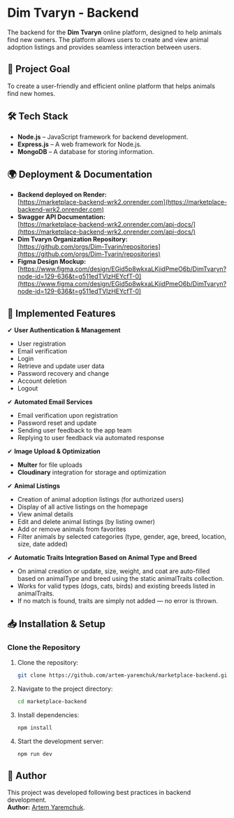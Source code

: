 # Dim Tvaryn - Backend

The backend for the **Dim Tvaryn** online platform, designed to help animals find new owners. The platform allows users to create and view animal adoption listings and provides seamless interaction between users.

## 🚀 Project Goal

To create a user-friendly and efficient online platform that helps animals find new homes.

## 🛠 Tech Stack

- **Node.js** – JavaScript framework for backend development.  
- **Express.js** – A web framework for Node.js.  
- **MongoDB** – A database for storing information.  

## 🌍 Deployment & Documentation

- **Backend deployed on Render:**  
  [https://marketplace-backend-wrk2.onrender.com](https://marketplace-backend-wrk2.onrender.com)  
- **Swagger API Documentation:**  
  [https://marketplace-backend-wrk2.onrender.com/api-docs/](https://marketplace-backend-wrk2.onrender.com/api-docs/)  
- **Dim Tvaryn Organization Repository:**  
  [https://github.com/orgs/Dim-Tvarin/repositories](https://github.com/orgs/Dim-Tvarin/repositories)  
- **Figma Design Mockup:**  
  [https://www.figma.com/design/EGid5p8wkxaLKjidPmeO6b/DimTvaryn?node-id=129-636&t=g511edTVlzHEYcfT-0](https://www.figma.com/design/EGid5p8wkxaLKjidPmeO6b/DimTvaryn?node-id=129-636&t=g511edTVlzHEYcfT-0)  

## 📌 Implemented Features

✔ **User Authentication & Management**  
- User registration  
- Email verification  
- Login  
- Retrieve and update user data  
- Password recovery and change  
- Account deletion  
- Logout  

✔ **Automated Email Services**  
- Email verification upon registration  
- Password reset and update
- Sending user feedback to the app team
- Replying to user feedback via automated response

✔ **Image Upload & Optimization**  
- **Multer** for file uploads  
- **Cloudinary** integration for storage and optimization  

✔ **Animal Listings**  
- Creation of animal adoption listings (for authorized users)  
- Display of all active listings on the homepage
- View animal details
- Edit and delete animal listings (by listing owner)
- Add or remove animals from favorites
- Filter animals by selected categories (type, gender, age, breed, location, size, date added)

✔ **Automatic Traits Integration Based on Animal Type and Breed**
- On animal creation or update, size, weight, and coat are auto-filled based on animalType and breed using the static animalTraits collection.
- Works for valid types (dogs, cats, birds) and existing breeds listed in animalTraits.
- If no match is found, traits are simply not added — no error is thrown.
  
## 📥 Installation & Setup

### Clone the Repository

1. Clone the repository:

   ```bash
   git clone https://github.com/artem-yaremchuk/marketplace-backend.git

2. Navigate to the project directory:

   ```bash
   cd marketplace-backend

   ```

3. Install dependencies:

   ```bash
   npm install

   ```

4. Start the development server:
   ```bash
   npm run dev
   ```
## 👥 Author

This project was developed following best practices in backend development.  
**Author:** [Artem Yaremchuk](https://github.com/Artem-Yaremchuk).
